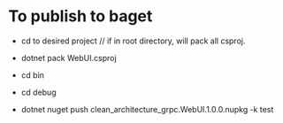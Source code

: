 # To publish to baget

- cd to desired project // if in root directory, will pack all csproj.
- dotnet pack WebUI.csproj

- cd bin
- cd debug
- dotnet nuget push clean_architecture_grpc.WebUI.1.0.0.nupkg -k test 


